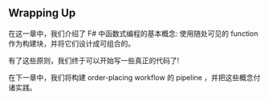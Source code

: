 ## Wrapping Up

在这一章中，我们介绍了 F# 中函数式编程的基本概念: 使用随处可见的 function 作为构建块，并将它们设计成可组合的。

有了这些原则，我们终于可以开始写一些真正的代码了!

在下一章中，我们将构建 order-placing workflow 的 pipeline ，并把这些概念付诸实践。